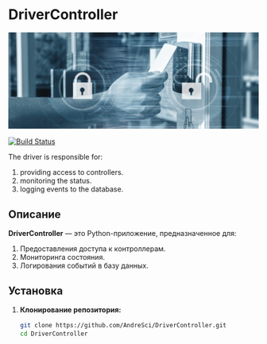# DriverController

<img src="main_image.JPG" alt="Описание изображения" width="600">

[![Build Status](https://img.shields.io/badge/python-3.10-green)](https://www.python.org/downloads/)

The driver is responsible for: 
  1. providing access to controllers.
  2. monitoring the status.
  3. logging events to the database.

## Описание

**DriverController** — это Python-приложение, предназначенное для:

1. Предоставления доступа к контроллерам.
2. Мониторинга состояния.
3. Логирования событий в базу данных.

## Установка

1. **Клонирование репозитория:**

   ```bash
   git clone https://github.com/AndreSci/DriverController.git
   cd DriverController
